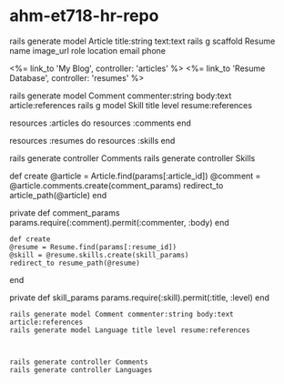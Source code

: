 # ahm-et718-hr-repo


rails generate model Article title:string text:text
rails g scaffold Resume name image_url role location email phone



<%= link_to 'My Blog', controller: 'articles' %>
<%= link_to 'Resume Database', controller: 'resumes' %>


rails generate model Comment commenter:string body:text article:references
rails g model Skill title level resume:references




resources :articles do
  resources :comments
end

resources :resumes do
  resources :skills
end




rails generate controller Comments
rails generate controller Skills



  def create
    @article = Article.find(params[:article_id])
    @comment = @article.comments.create(comment_params)
    redirect_to article_path(@article)
  end
 
  private
    def comment_params
      params.require(:comment).permit(:commenter, :body)
    end
    
    
    def create
    @resume = Resume.find(params[:resume_id])
    @skill = @resume.skills.create(skill_params)
    redirect_to resume_path(@resume)
  end
 
  private
    def skill_params
      params.require(:skill).permit(:title, :level)
    end
    
    
    rails generate model Comment commenter:string body:text article:references
    rails generate model Language title level resume:references
    
    
    
    rails generate controller Comments
    rails generate controller Languages
    
    
    
    
    
    
    
    
    
    
    
    
    
    
